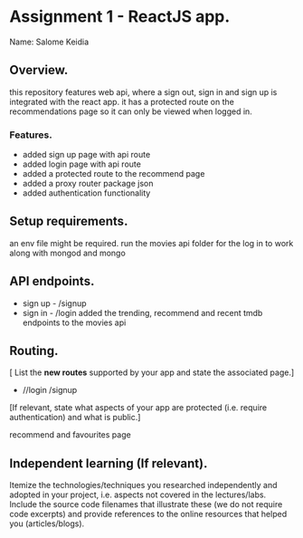 # Assignment 1 - ReactJS app.

Name: Salome Keidia

## Overview.

this repository features web api, where a sign out, sign in and sign up is integrated with the react app.
it has a protected route on the recommendations page so it can only be viewed when logged in.


### Features.
+ added sign up page with api route
+ added login page with api route
+ added a protected route to the recommend page
+ added a proxy router package json
+ added authentication functionality

## Setup requirements.

an env file might be required. run the movies api folder for the log in to work along with mongod and mongo

## API endpoints.


+ sign up - /signup
+ sign in - /login
added the trending, recommend and recent tmdb endpoints to the movies api

## Routing.

[ List the __new routes__ supported by your app and state the associated page.]

+ //login
/signup


[If relevant, state what aspects of your app are protected (i.e. require authentication) and what is public.]

recommend and favourites page

## Independent learning (If relevant).

Itemize the technologies/techniques you researched independently and adopted in your project, 
i.e. aspects not covered in the lectures/labs. Include the source code filenames that illustrate these 
(we do not require code excerpts) and provide references to the online resources that helped you (articles/blogs).